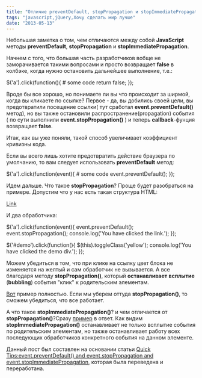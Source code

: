 ```yaml
---
title: "Отличие preventDefault, stopPropagation и stopImmediatePropagation"
tags: "javascript,jQuery,Хочу сделать мир лучше"
date: "2013-05-13"
---
```


Небольшая заметка о том, чем отличаются между собой **JavaScript** методы **preventDefault**, **stopPropagation** и **stopImmediatePropagation**.

Начнем с того, что большая часть разработчиков вобще не заморачивается такими вопросами и просто возвращает **false** в колбэке, когда нужно остановить дальнейшее выполнение, т.е.:

$('a').click(function(){
	# some code
	return false;
});

Вроде бы все хорошо, но понимаете ли вы что происходит за ширмой, когда вы кликаете по ссылке? Первое - да, вы добились своей цели, вы предотвратили посещение ссылки( тут сработал **event.preventDefault()** метод), но вы также остановили распространение(propagation) события ( по сути выполнили **event.stopPropagation()** ) и теперь **callback**\-фунция возвращает **false**.

Итак, как вы уже поняли, такой способ увеличивает коэффициент кривизны кода.

Если вы всего лишь хотите предотвратить действие браузера по умолчанию, то вам следует использовать **preventDefault** метод:

$('a').click(function(event){
	# some code
	event.preventDefault();
});

Идем дальше. Что такое **stopPropagation**? Проще будет разобраться на примере. Допустим что у нас есть такая структура HTML:

<div id="demo">
    <a href="js4.it">Link</a>
</div>

И два обработчика:

$('a').click(function(event){
	event.preventDefault();
	event.stopPropagation();
	console.log('You have clicked the link.');
});

$('#demo').click(function(){
	$(this).toggleClass('yellow');
	console.log('You have clicked the demo div.');
});

Можем убедиться в том, что при клике на ссылку цвет блока не изменяется на желтый и сам обработчик не вызывается. А все благодаря методу **stopPropagation()**, который **останавливает** **всплытие** (**bubbling**) события "клик" к родительским элементам.

[Вот](https://jsfiddle.net/STEVER/7TSkG/ "jsfiddle") пример полностью. Если мы уберем оттуда **stopPropagation()**, то сможем убедиться, что все работает.

А что такое **stopImmediatePropagation()**? и чем отличается от **stopPropagation()**?Сразу [пример](https://jsfiddle.net/STEVER/8jRyd/ "jsfiddle") в ответ. Как видим ****stopImmediatePropagation**()** останавливает не только всплытие события по родительским элементам, но также останавливает работу всех последующих обработчиков конкретного события на данном элементе.

Данный пост был составлен на основании статьи [Quick Tips:event.preventDefault() and event.stopPropagation and event.stopImmediatePropagation](https://dev-tricks.com/event-preventdefault-and-event-stoppropagation-and-event-stopimmediatepropagation/), которая была переведена и переработана.
